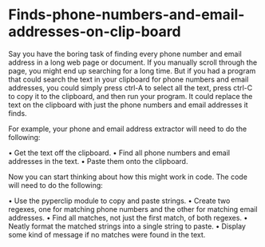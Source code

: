 # Finds-phone-numbers-and-email-addresses-on-clip-board
Say you have the boring task of finding every phone number and email address in a long web page or document. If you manually scroll through the page, you might end up searching for a long time. But if you had a program that could search the text in your clipboard for phone numbers and email addresses, you could simply press ctrl-A to select all the text, press ctrl-C to copy it to the clipboard, and then run your program. It could replace the text on the clipboard with just the phone numbers and email addresses it finds.

For example, your phone and email address extractor will need to do
the following:

• Get the text off the clipboard.
• Find all phone numbers and email addresses in the text.
• Paste them onto the clipboard.

Now you can start thinking about how this might work in code. The code will need to do the following:

• Use the pyperclip module to copy and paste strings.
• Create two regexes, one for matching phone numbers and the other for matching email addresses.
• Find all matches, not just the first match, of both regexes.
• Neatly format the matched strings into a single string to paste.
• Display some kind of message if no matches were found in the text.
